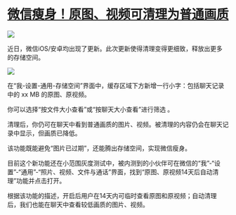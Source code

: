 # [微信瘦身！原图、视频可清理为普通画质](https://github.com/jaaleng/jaaleng.github.io/issues/184)

![](https://pic.superbed.cc/item/67c85991f688033adbf147a9.jpg)

近日，微信iOS/安卓均出现了更新。此次更新使得清理变得更细致，释放出更多的存储空间。

<!--more-->

![](https://pic.superbed.cc/item/67c859c2f688033adbf149de.jpg)

在“我-设置-通用-存储空间”界面中，缓存区域下方新增一行小字：包括聊天记录中的 xx MB 的原图、原视频。

你可以选择“按文件大小查看”或“按聊天大小查看”进行筛选 。

清理后，你仍可在聊天中看到普通画质的图片、视频。被清理的内容仍会在聊天记录中显示，但画质已降低。

该功能既能避免“图片已过期”，还能腾出存储空间，实现微信瘦身。

目前这个新功能还在小范围灰度测试中，被内测到的小伙伴可在微信的“我”-“设置”-“通用”-“照片、视频、文件与通话”界面，找到“原图、原视频14天后自动清理”功能并点击打开。

根据该功能的描述，开启后用户在14天内可临时查看原图和原视频；自动清理后，我们也能在聊天中查看较低画质的图片、视频。

